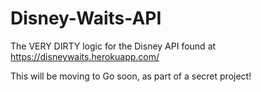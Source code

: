 # Disney-Waits-API
The VERY DIRTY logic for the Disney API found at https://disneywaits.herokuapp.com/


This will be moving to Go soon, as part of a secret project!
